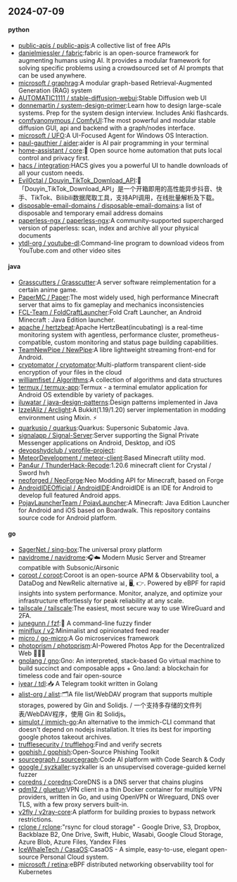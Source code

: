 ## 2024-07-09

#### python
* [public-apis / public-apis](https://github.com/public-apis/public-apis):A collective list of free APIs
* [danielmiessler / fabric](https://github.com/danielmiessler/fabric):fabric is an open-source framework for augmenting humans using AI. It provides a modular framework for solving specific problems using a crowdsourced set of AI prompts that can be used anywhere.
* [microsoft / graphrag](https://github.com/microsoft/graphrag):A modular graph-based Retrieval-Augmented Generation (RAG) system
* [AUTOMATIC1111 / stable-diffusion-webui](https://github.com/AUTOMATIC1111/stable-diffusion-webui):Stable Diffusion web UI
* [donnemartin / system-design-primer](https://github.com/donnemartin/system-design-primer):Learn how to design large-scale systems. Prep for the system design interview. Includes Anki flashcards.
* [comfyanonymous / ComfyUI](https://github.com/comfyanonymous/ComfyUI):The most powerful and modular stable diffusion GUI, api and backend with a graph/nodes interface.
* [microsoft / UFO](https://github.com/microsoft/UFO):A UI-Focused Agent for Windows OS Interaction.
* [paul-gauthier / aider](https://github.com/paul-gauthier/aider):aider is AI pair programming in your terminal
* [home-assistant / core](https://github.com/home-assistant/core):🏡 Open source home automation that puts local control and privacy first.
* [hacs / integration](https://github.com/hacs/integration):HACS gives you a powerful UI to handle downloads of all your custom needs.
* [Evil0ctal / Douyin_TikTok_Download_API](https://github.com/Evil0ctal/Douyin_TikTok_Download_API):🚀「Douyin_TikTok_Download_API」是一个开箱即用的高性能异步抖音、快手、TikTok、Bilibili数据爬取工具，支持API调用，在线批量解析及下载。
* [disposable-email-domains / disposable-email-domains](https://github.com/disposable-email-domains/disposable-email-domains):a list of disposable and temporary email address domains
* [paperless-ngx / paperless-ngx](https://github.com/paperless-ngx/paperless-ngx):A community-supported supercharged version of paperless: scan, index and archive all your physical documents
* [ytdl-org / youtube-dl](https://github.com/ytdl-org/youtube-dl):Command-line program to download videos from YouTube.com and other video sites

#### java
* [Grasscutters / Grasscutter](https://github.com/Grasscutters/Grasscutter):A server software reimplementation for a certain anime game.
* [PaperMC / Paper](https://github.com/PaperMC/Paper):The most widely used, high performance Minecraft server that aims to fix gameplay and mechanics inconsistencies
* [FCL-Team / FoldCraftLauncher](https://github.com/FCL-Team/FoldCraftLauncher):Fold Craft Launcher, an Android Minecraft : Java Edition launcher.
* [apache / hertzbeat](https://github.com/apache/hertzbeat):Apache HertzBeat(incubating) is a real-time monitoring system with agentless, performance cluster, prometheus-compatible, custom monitoring and status page building capabilities.
* [TeamNewPipe / NewPipe](https://github.com/TeamNewPipe/NewPipe):A libre lightweight streaming front-end for Android.
* [cryptomator / cryptomator](https://github.com/cryptomator/cryptomator):Multi-platform transparent client-side encryption of your files in the cloud
* [williamfiset / Algorithms](https://github.com/williamfiset/Algorithms):A collection of algorithms and data structures
* [termux / termux-app](https://github.com/termux/termux-app):Termux - a terminal emulator application for Android OS extendible by variety of packages.
* [iluwatar / java-design-patterns](https://github.com/iluwatar/java-design-patterns):Design patterns implemented in Java
* [IzzelAliz / Arclight](https://github.com/IzzelAliz/Arclight):A Bukkit(1.19/1.20) server implementation in modding environment using Mixin. ⚡
* [quarkusio / quarkus](https://github.com/quarkusio/quarkus):Quarkus: Supersonic Subatomic Java.
* [signalapp / Signal-Server](https://github.com/signalapp/Signal-Server):Server supporting the Signal Private Messenger applications on Android, Desktop, and iOS
* [devopshydclub / vprofile-project](https://github.com/devopshydclub/vprofile-project):
* [MeteorDevelopment / meteor-client](https://github.com/MeteorDevelopment/meteor-client):Based Minecraft utility mod.
* [Pan4ur / ThunderHack-Recode](https://github.com/Pan4ur/ThunderHack-Recode):1.20.6 minecraft client for Crystal / Sword hvh
* [neoforged / NeoForge](https://github.com/neoforged/NeoForge):Neo Modding API for Minecraft, based on Forge
* [AndroidIDEOfficial / AndroidIDE](https://github.com/AndroidIDEOfficial/AndroidIDE):AndroidIDE is an IDE for Android to develop full featured Android apps.
* [PojavLauncherTeam / PojavLauncher](https://github.com/PojavLauncherTeam/PojavLauncher):A Minecraft: Java Edition Launcher for Android and iOS based on Boardwalk. This repository contains source code for Android platform.

#### go
* [SagerNet / sing-box](https://github.com/SagerNet/sing-box):The universal proxy platform
* [navidrome / navidrome](https://github.com/navidrome/navidrome):🎧☁️ Modern Music Server and Streamer compatible with Subsonic/Airsonic
* [coroot / coroot](https://github.com/coroot/coroot):Coroot is an open-source APM & Observability tool, a DataDog and NewRelic alternative 📊, 🖥️, 👉. Powered by eBPF for rapid insights into system performance. Monitor, analyze, and optimize your infrastructure effortlessly for peak reliability at any scale.
* [tailscale / tailscale](https://github.com/tailscale/tailscale):The easiest, most secure way to use WireGuard and 2FA.
* [junegunn / fzf](https://github.com/junegunn/fzf):🌸 A command-line fuzzy finder
* [miniflux / v2](https://github.com/miniflux/v2):Minimalist and opinionated feed reader
* [micro / go-micro](https://github.com/micro/go-micro):A Go microservices framework
* [photoprism / photoprism](https://github.com/photoprism/photoprism):AI-Powered Photos App for the Decentralized Web 🌈💎✨
* [gnolang / gno](https://github.com/gnolang/gno):Gno: An interpreted, stack-based Go virtual machine to build succinct and composable apps + Gno.land: a blockchain for timeless code and fair open-source
* [iyear / tdl](https://github.com/iyear/tdl):📥 A Telegram tookit written in Golang
* [alist-org / alist](https://github.com/alist-org/alist):🗂️A file list/WebDAV program that supports multiple storages, powered by Gin and Solidjs. / 一个支持多存储的文件列表/WebDAV程序，使用 Gin 和 Solidjs。
* [simulot / immich-go](https://github.com/simulot/immich-go):An alternative to the immich-CLI command that doesn't depend on nodejs installation. It tries its best for importing google photos takeout archives.
* [trufflesecurity / trufflehog](https://github.com/trufflesecurity/trufflehog):Find and verify secrets
* [gophish / gophish](https://github.com/gophish/gophish):Open-Source Phishing Toolkit
* [sourcegraph / sourcegraph](https://github.com/sourcegraph/sourcegraph):Code AI platform with Code Search & Cody
* [google / syzkaller](https://github.com/google/syzkaller):syzkaller is an unsupervised coverage-guided kernel fuzzer
* [coredns / coredns](https://github.com/coredns/coredns):CoreDNS is a DNS server that chains plugins
* [qdm12 / gluetun](https://github.com/qdm12/gluetun):VPN client in a thin Docker container for multiple VPN providers, written in Go, and using OpenVPN or Wireguard, DNS over TLS, with a few proxy servers built-in.
* [v2fly / v2ray-core](https://github.com/v2fly/v2ray-core):A platform for building proxies to bypass network restrictions.
* [rclone / rclone](https://github.com/rclone/rclone):"rsync for cloud storage" - Google Drive, S3, Dropbox, Backblaze B2, One Drive, Swift, Hubic, Wasabi, Google Cloud Storage, Azure Blob, Azure Files, Yandex Files
* [IceWhaleTech / CasaOS](https://github.com/IceWhaleTech/CasaOS):CasaOS - A simple, easy-to-use, elegant open-source Personal Cloud system.
* [microsoft / retina](https://github.com/microsoft/retina):eBPF distributed networking observability tool for Kubernetes
